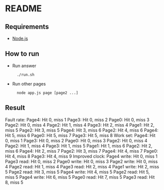 # README

## Requirements

* [Node.js](http://nodejs.org)

## How to run

* Run answer
    
        ./run.sh
        
* Run other pages

        node app.js page [page2 ...]

## Result

Fault rate:
Page4: Hit 0, miss 1
Page3: Hit 0, miss 2
Page0: Hit 0, miss 3
Page2: Hit 0, miss 4
Page2: Hit 1, miss 4
Page3: Hit 2, miss 4
Page1: Hit 2, miss 5
Page2: Hit 3, miss 5
Page4: Hit 3, miss 6
Page2: Hit 4, miss 6
Page4: Hit 5, miss 6
Page0: Hit 5, miss 7
Page3: Hit 5, miss 8
Work set:
Page4: Hit 0, miss 1
Page3: Hit 0, miss 2
Page0: Hit 0, miss 3
Page2: Hit 0, miss 4
Page2: Hit 1, miss 4
Page3: Hit 1, miss 5
Page1: Hit 1, miss 6
Page2: Hit 2, miss 6
Page4: Hit 2, miss 7
Page2: Hit 3, miss 7
Page4: Hit 4, miss 7
Page0: Hit 4, miss 8
Page3: Hit 4, miss 9
Improved clock:
Page4 write: Hit 0, miss 1
Page3 read: Hit 0, miss 2
Page0 write: Hit 0, miss 3
Page2 write: Hit 0, miss 4
Page2 read: Hit 1, miss 4
Page3 read: Hit 2, miss 4
Page1 write: Hit 2, miss 5
Page2 read: Hit 3, miss 5
Page4 write: Hit 4, miss 5
Page2 read: Hit 5, miss 5
Page4 write: Hit 6, miss 5
Page0 read: Hit 7, miss 5
Page3 read: Hit 8, miss 5